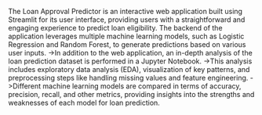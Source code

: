 The Loan Approval Predictor is an interactive web application built using Streamlit for its user interface, providing users with a straightforward and engaging experience to predict loan eligibility. The backend of the application leverages multiple machine learning models, such as Logistic Regression and Random Forest, to generate predictions based on various user inputs.
->In addition to the web application, an in-depth analysis of the loan prediction dataset is performed in a Jupyter Notebook.
->This analysis includes exploratory data analysis (EDA), visualization of key patterns, and preprocessing steps like handling missing values and feature engineering.
->Different machine learning models are compared in terms of accuracy, precision, recall, and other metrics, providing insights into the strengths and weaknesses of each model for loan prediction.
